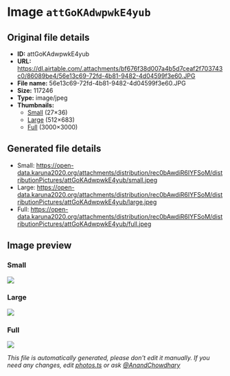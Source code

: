 # Image `attGoKAdwpwkE4yub`

## Original file details

- **ID:** attGoKAdwpwkE4yub
- **URL:** https://dl.airtable.com/.attachments/bf676f38d007a4b5d7ceaf2f703743c0/86089be4/56e13c69-72fd-4b81-9482-4d04599f3e60.JPG
- **File name:** 56e13c69-72fd-4b81-9482-4d04599f3e60.JPG
- **Size:** 117246
- **Type:** image/jpeg
- **Thumbnails:**
  - [Small](https://dl.airtable.com/.attachmentThumbnails/9f4dcdf7f3292c8a6f8366a95a5e203a/2bb21034) (27×36)
  - [Large](https://dl.airtable.com/.attachmentThumbnails/25c9584175d78b935e24404698854836/6931b834) (512×683)
  - [Full](https://dl.airtable.com/.attachmentThumbnails/9a08dd53501c0475e62bec78abce5eec/886e715f) (3000×3000)

## Generated file details

- Small: https://open-data.karuna2020.org/attachments/distribution/rec0bAwdiR6IYFSoM/distributionPictures/attGoKAdwpwkE4yub/small.jpeg
- Large: https://open-data.karuna2020.org/attachments/distribution/rec0bAwdiR6IYFSoM/distributionPictures/attGoKAdwpwkE4yub/large.jpeg
- Full: https://open-data.karuna2020.org/attachments/distribution/rec0bAwdiR6IYFSoM/distributionPictures/attGoKAdwpwkE4yub/full.jpeg

## Image preview

### Small

![](https://open-data.karuna2020.org/attachments/distribution/rec0bAwdiR6IYFSoM/distributionPictures/attGoKAdwpwkE4yub/small.jpeg)

### Large

![](https://open-data.karuna2020.org/attachments/distribution/rec0bAwdiR6IYFSoM/distributionPictures/attGoKAdwpwkE4yub/large.jpeg)

### Full

![](https://open-data.karuna2020.org/attachments/distribution/rec0bAwdiR6IYFSoM/distributionPictures/attGoKAdwpwkE4yub/full.jpeg)

_This file is automatically generated, please don't edit it manually. If you need any changes, edit [photos.ts](/photos.ts) or ask [@AnandChowdhary](https://github.com/AnandChowdhary)_

